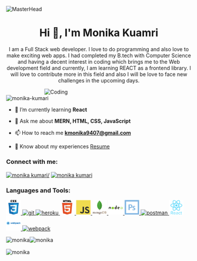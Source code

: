 ![MasterHead](https://www.audienceplanet.com/root/template/1//images/web-development.gif)

<h1 align="center">Hi 👋, I'm Monika Kuamri</h1>
<p align="center">I am a Full Stack web developer. I love to do programming and also love to make exciting web apps. I had completed my B.tech with Computer Science and having a decent interest in coding which brings me to the Web development field and currently, I am learning REACT as a frontend library. I will love to contribute more in this field and also I will be love to face new challenges in the upcoming days.
</p>

<img src="https://miro.medium.com/max/1360/0*gqO3slLmGb4mUeje.gif" align="right" width="400" alt="Coding">

<p align="left"> <img src="https://komarev.com/ghpvc/?username=sanjeetsangam&label=Profile%20views&color=0e75b6&style=flat" alt="monika-kumari" /> </p>

- 🌱 I’m currently learning **React**

- 💬 Ask me about **MERN, HTML, CSS, JavaScript**

- 📫 How to reach me **kmonika9407@gmail.com**

- 📄 Know about my experiences 
<a target="_blank" href="https://drive.google.com/file/d/1oX3ggZgt60raClY_DwRHXYj7htVHoFqF/view?usp=sharing">Resume</a>

<h3 align="left">Connect with me:</h3>
<p align="left">
<a href="https://www.linkedin.com/in/monika-kumari-84525a128/" target="blank"><img align="center" src="https://raw.githubusercontent.com/rahuldkjain/github-profile-readme-generator/master/src/images/icons/Social/linked-in-alt.svg" alt="monika kumari/" height="30" width="40" /></a>
<a href="https://instagram.com/monica07094" target="blank"><img align="center" src="https://raw.githubusercontent.com/rahuldkjain/github-profile-readme-generator/master/src/images/icons/Social/instagram.svg" alt="monika kumari" height="30" width="40" /></a>
</p>

<h3 align="left">Languages and Tools:</h3>
<p align="left"> <a href="https://www.w3schools.com/css/" target="_blank" rel="noreferrer"> <img src="https://raw.githubusercontent.com/devicons/devicon/master/icons/css3/css3-original-wordmark.svg" alt="css3" width="40" height="40"/> </a> 
  <a href="https://git-scm.com/" target="_blank" rel="noreferrer"> <img src="https://www.vectorlogo.zone/logos/git-scm/git-scm-icon.svg" alt="git" width="40" height="40"/> </a> 
  <a href="https://heroku.com" target="_blank" rel="noreferrer"> <img src="https://www.vectorlogo.zone/logos/heroku/heroku-icon.svg" alt="heroku" width="40" height="40"/> </a> 
  <a href="https://www.w3.org/html/" target="_blank" rel="noreferrer"> <img src="https://raw.githubusercontent.com/devicons/devicon/master/icons/html5/html5-original-wordmark.svg" alt="html5" width="40" height="40"/> </a>
  <a href="https://developer.mozilla.org/en-US/docs/Web/JavaScript" target="_blank" rel="noreferrer"> <img src="https://raw.githubusercontent.com/devicons/devicon/master/icons/javascript/javascript-original.svg" alt="javascript" width="40" height="40"/> </a> 
  <a href="https://www.mongodb.com/" target="_blank" rel="noreferrer"> <img src="https://raw.githubusercontent.com/devicons/devicon/master/icons/mongodb/mongodb-original-wordmark.svg" alt="mongodb" width="40" height="40"/> </a>
  <a href="https://nodejs.org" target="_blank" rel="noreferrer"> <img src="https://raw.githubusercontent.com/devicons/devicon/master/icons/nodejs/nodejs-original-wordmark.svg" alt="nodejs" width="40" height="40"/> </a>
  <a href="https://www.photoshop.com/en" target="_blank" rel="noreferrer"> <img src="https://raw.githubusercontent.com/devicons/devicon/master/icons/photoshop/photoshop-line.svg" alt="photoshop" width="40" height="40"/> </a>
  <a href="https://postman.com" target="_blank" rel="noreferrer"> <img src="https://www.vectorlogo.zone/logos/getpostman/getpostman-icon.svg" alt="postman" width="40" height="40"/> </a> 
  <a href="https://reactjs.org/" target="_blank" rel="noreferrer"> <img src="https://raw.githubusercontent.com/devicons/devicon/master/icons/react/react-original-wordmark.svg" alt="react" width="40" height="40"/> </a>
  <a href="https://webpack.js.org" target="_blank" rel="noreferrer"> <img src="https://raw.githubusercontent.com/devicons/devicon/d00d0969292a6569d45b06d3f350f463a0107b0d/icons/webpack/webpack-original-wordmark.svg" alt="webpack" width="40" height="40"/> </a>
  <a href="https://code.visualstudio.com/" target="_blank" rel="noreferrer"> <img src="https://upload.wikimedia.org/wikipedia/commons/thumb/9/9a/Visual_Studio_Code_1.35_icon.svg/2048px-Visual_Studio_Code_1.35_icon.svg.png" alt="webpack" width="40" height="40"/> </a>
</p>

<p><img align="left" src="https://github-readme-stats.vercel.app/api/top-langs?username=monika&show_icons=true&locale=en&layout=compact" alt="monika" /></p> 

<p>&nbsp;<img align="left" src="https://github-readme-stats.vercel.app/api?username=monika&show_icons=true&locale=en" alt="monika" /></p> 

<p><img align="center" src="https://github-readme-streak-stats.herokuapp.com/?user=monika&" alt="monika" /></p>
